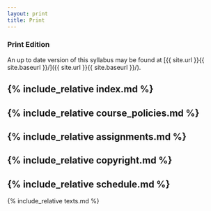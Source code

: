 ```yaml
---
layout: print 
title: Print
---
```

### Print Edition
An up to date version of this syllabus may be found at [{{ site.url }}{{ site.baseurl }}/]({{ site.url }}{{ site.baseurl }}/).

{% include_relative index.md %}
---
{% include_relative course_policies.md %}
---
{% include_relative assignments.md %}
---
{% include_relative copyright.md %}
---
{% include_relative schedule.md %}
---
{% include_relative texts.md %}
